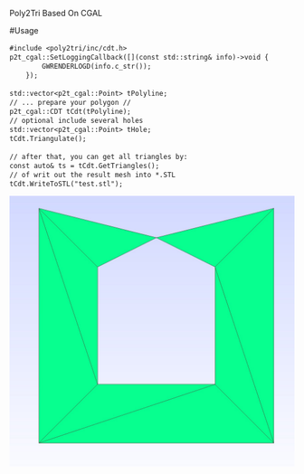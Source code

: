 Poly2Tri Based On CGAL

#Usage
```
#include <poly2tri/inc/cdt.h>
p2t_cgal::SetLoggingCallback([](const std::string& info)->void {
		GWRENDERLOGD(info.c_str());
	});

std::vector<p2t_cgal::Point> tPolyline;
// ... prepare your polygon //
p2t_cgal::CDT tCdt(tPolyline);
// optional include several holes
std::vector<p2t_cgal::Point> tHole;
tCdt.Triangulate();

// after that, you can get all triangles by:
const auto& ts = tCdt.GetTriangles();
// of writ out the result mesh into *.STL
tCdt.WriteToSTL("test.stl");
```

![mesh1](https://github.com/GuDuJian-J-Zhang/Poly2Tri_CGAL/blob/main/img/mesh1.jpg)
